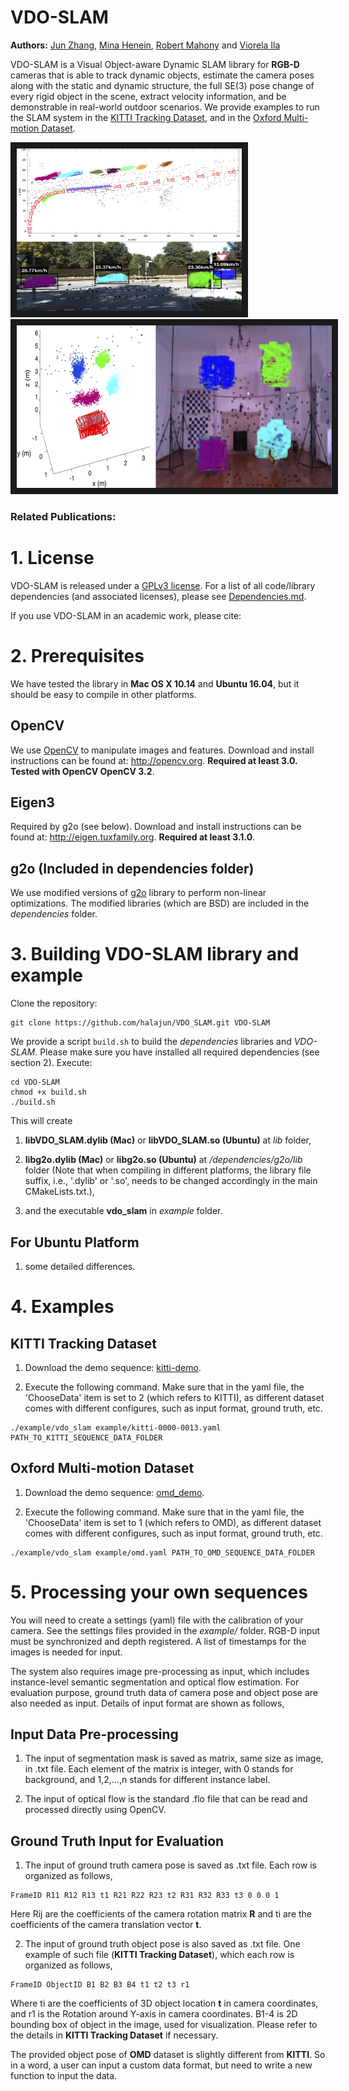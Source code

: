 # VDO-SLAM
**Authors:** [Jun Zhang](https://halajun.github.io/), [Mina Henein](https://minahenein.github.io/), [Robert Mahony](https://users.cecs.anu.edu.au/~Robert.Mahony/) and [Viorela Ila](http://viorelaila.net/) 

VDO-SLAM is a Visual Object-aware Dynamic SLAM library for **RGB-D** cameras that is able to track dynamic objects, estimate the camera poses along with the static and dynamic structure, the full SE(3) pose change of every rigid object in the scene, extract velocity information, and be demonstrable in real-world outdoor scenarios. We provide examples to run the SLAM system in the [KITTI Tracking Dataset](http://cvlibs.net/datasets/kitti/eval_tracking.php), and in the [Oxford Multi-motion Dataset](https://robotic-esp.com/datasets/omd/). 

<img src="https://github.com/halajun/halajun.github.io/blob/master/images/VDO-SLAM_results_1.jpg" alt="VDO-SLAM" width="360" height="260" border="10" /></a>
<img src="https://github.com/halajun/halajun.github.io/blob/master/images/VDO-SLAM_results_2.jpg" alt="VDO-SLAM" width="540" height="260" border="10" /></a>

### Related Publications:


# 1. License

VDO-SLAM is released under a [GPLv3 license](https://github.com/halajun/VDO_SLAM/blob/master/LICENSE-GPL.txt). For a list of all code/library dependencies (and associated licenses), please see [Dependencies.md](https://github.com/halajun/VDO_SLAM/blob/master/Dependencies.md).

If you use VDO-SLAM in an academic work, please cite:


# 2. Prerequisites
We have tested the library in **Mac OS X 10.14** and **Ubuntu 16.04**, but it should be easy to compile in other platforms. 

## OpenCV
We use [OpenCV](http://opencv.org) to manipulate images and features. Download and install instructions can be found at: http://opencv.org. **Required at least 3.0. Tested with OpenCV OpenCV 3.2**.

## Eigen3
Required by g2o (see below). Download and install instructions can be found at: http://eigen.tuxfamily.org. **Required at least 3.1.0**.

## g2o (Included in dependencies folder)
We use modified versions of [g2o](https://github.com/RainerKuemmerle/g2o) library to perform non-linear optimizations. The modified libraries (which are BSD) are included in the *dependencies* folder.


# 3. Building VDO-SLAM library and example

Clone the repository:
```
git clone https://github.com/halajun/VDO_SLAM.git VDO-SLAM
```

We provide a script `build.sh` to build the *dependencies* libraries and *VDO-SLAM*. Please make sure you have installed all required dependencies (see section 2). Execute:
```
cd VDO-SLAM
chmod +x build.sh
./build.sh
```

This will create 

1. **libVDO_SLAM.dylib (Mac)** or **libVDO_SLAM.so (Ubuntu)** at *lib* folder,

2. **libg2o.dylib (Mac)** or **libg2o.so (Ubuntu)** at */dependencies/g2o/lib* folder (Note that when compiling in different platforms, the library file suffix, i.e., '.dylib' or '.so', needs to be changed accordingly in the main CMakeLists.txt.),

3. and the executable **vdo_slam** in *example* folder.

## For Ubuntu Platform

1. some detailed differences.

# 4. Examples

## KITTI Tracking Dataset  

1. Download the demo sequence: [kitti-demo](https://drive.google.com/file/d/1LpjIdh6xL_UtWOkiJng0CKSmP7qAQhGu/view?usp=sharing).

2. Execute the following command. Make sure that in the yaml file, the 'ChooseData' item is set to 2 (which refers to KITTI), as different dataset comes with different configures, such as input format, ground truth, etc.
```
./example/vdo_slam example/kitti-0000-0013.yaml PATH_TO_KITTI_SEQUENCE_DATA_FOLDER
```

## Oxford Multi-motion Dataset  

1. Download the demo sequence: [omd_demo](https://drive.google.com/file/d/1t4rG685a_7r0bHuW0bPKNbOhyiugnJK7/view?usp=sharing).

2. Execute the following command. Make sure that in the yaml file, the 'ChooseData' item is set to 1 (which refers to OMD), as different dataset comes with different configures, such as input format, ground truth, etc.
```
./example/vdo_slam example/omd.yaml PATH_TO_OMD_SEQUENCE_DATA_FOLDER
```

# 5. Processing your own sequences
You will need to create a settings (yaml) file with the calibration of your camera. See the settings files provided in the *example/* folder. RGB-D input must be synchronized and depth registered. A list of timestamps for the images is needed for input.

The system also requires image pre-processing as input, which includes instance-level semantic segmentation and optical flow estimation. For evaluation purpose, ground truth data of camera pose and object pose are also needed as input. Details of input format are shown as follows,

## Input Data Pre-processing

1. The input of segmentation mask is saved as matrix, same size as image, in .txt file. Each element of the matrix is integer, with 0 stands for background, and 1,2,...,n stands for different instance label.

2. The input of optical flow is the standard .flo file that can be read and processed directly using OpenCV.

## Ground Truth Input for Evaluation

1. The input of ground truth camera pose is saved as .txt file. Each row is organized as follows,
```
FrameID R11 R12 R13 t1 R21 R22 R23 t2 R31 R32 R33 t3 0 0 0 1
```

Here Rij are the coefficients of the camera rotation matrix **R** and ti are the coefficients of the camera translation vector **t**.

2. The input of ground truth object pose is also saved as .txt file. One example of such file (**KITTI Tracking Dataset**), which each row is organized as follows,
```
FrameID ObjectID B1 B2 B3 B4 t1 t2 t3 r1
```

Where ti are the coefficients of 3D object location **t** in camera coordinates, and r1 is the Rotation around Y-axis in camera coordinates. B1-4 is 2D bounding box of object in the image, used for visualization. Please refer to the details in **KITTI Tracking Dataset** if necessary.

The provided object pose of **OMD** dataset is slightly different from **KITTI**. So in a word, a user can input a custom data format, but need to write a new function to input the data.








